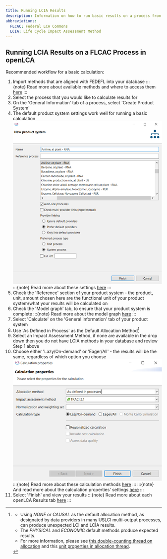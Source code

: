 ```yaml
---
title: Running LCIA Results
description: Information on how to run basic results on a process from a FLCAC repository
abbreviations:
  FLCAC: Federal LCA Commons
  LCIA: Life Cycle Impact Assessment Method
---
```


## Running LCIA Results on a FLCAC Process in openLCA
Recommended workflow for a basic calculation:
1. Import methods that are aligned with FEDEFL into your database
:::{note}
Read more about available methods and where to access them [here](https://flcac-admin.github.io/FLCAC-docs/lciamethods)
:::
2. Select the process that you would like to calculate results for
3. On the 'General Information' tab of a process, select 'Create Product System'
4. The default product system settings work well for running a basic calculation
![alt text](img/product_system_settings.png)
:::{note}
Read more about these settings [here](https://greendelta.github.io/openLCA2-manual/prod_sys/Creating.html)
:::
5. Check the 'Reference' section of your product system - the product, unit, amount chosen here are the functional unit of your product system/what your results will be calculated on
6. Check the 'Model graph' tab, to ensure that your product system is complete 
:::{note}
Read more about the model graph [here](https://greendelta.github.io/openLCA2-manual/prod_sys/model_graph.html)
:::
7. Select 'Calculate' on the 'General information' tab of your product system
8. Use 'As Defined in Process' as the Default Allocation Method[^allocation_note]
9. Select an Impact Assessment Method, if none are available in the drop down then you do not have LCIA methods in your database and review Step 1 above
10. Choose either 'Lazy/On-demand' or 'Eager/All' - the results will be the same, regardless of which option you choose
![alt text](img/calculation_properties.png)
:::{note}
Read more about these calculation methods [here](https://greendelta.github.io/openLCA2-manual/res_analysis/lazy_eager.html)
:::
:::{note}
And read more about the calculation properties' settings [here](https://greendelta.github.io/openLCA2-manual/res_analysis/index.html)
:::
11. Select 'Finish' and view your results
:::{note}
Read more about each openLCA Results tab [here](https://greendelta.github.io/openLCA2-manual/res_analysis/analysis.html)
:::
    

[^allocation_note]:
    - Using _NONE_ or _CAUSAL_ as the default allocation method, as designated by data providers in many USLCI multi-output processes, can produce unexpected LCI and LCIA results.
    - The _PHYSICAL_ and _ECONOMIC_ default methods produce expected results.
    - For more information, please see [this double-counting thread on allocation](https://ask.openlca.org/2281/allocation-in-multifunctional-processes) and this [unit properties in allocation thread](https://github.com/GreenDelta/olca-app/issues/83).